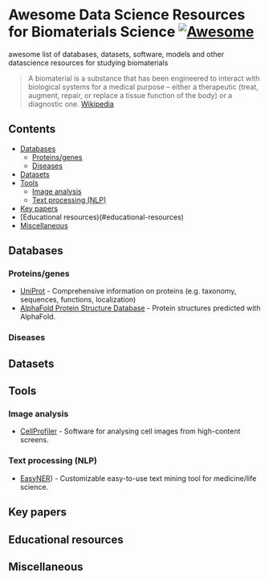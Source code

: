 # Awesome Data Science Resources for Biomaterials Science [![Awesome](https://awesome.re/badge.svg)](https://awesome.re)
awesome list of databases, datasets, software, models and other datascience resources for studying biomaterials

>A biomaterial is a substance that has been engineered to interact with biological systems for a medical purpose – 
>either a therapeutic (treat, augment, repair, or replace a tissue function of the body) or a diagnostic one.
>[Wikipedia](https://en.wikipedia.org/wiki/Biomaterial)

## Contents
- [Databases](#databases)
  - [Proteins/genes](#proteins-genes)
  - [Diseases](#disease)
- [Datasets](#datasets)
- [Tools](#tools)
  - [Image analysis](#image-analysis)
  - [Text processing (NLP)](#text-processing-(nlp))
- [Key papers](#key-papers)
- [Educational resources)(#educational-resources)
- [Miscellaneous](#miscellaneous)

## Databases
### Proteins/genes
- [UniProt](https://www.uniprot.org/) - Comprehensive information on proteins (e.g. taxonomy, sequences, functions, localization)
- [AlphaFold Protein Structure Database](https://alphafold.ebi.ac.uk/) - Protein structures predicted with AlphaFold.
### Diseases
## Datasets
## Tools
### Image analysis
- [CellProfiler](https://cellprofiler.org/) - Software for analysing cell images from high-content screens.
### Text processing (NLP)
- [EasyNER](https://github.com/Aitslab/EasyNER)) - Customizable easy-to-use text mining tool for medicine/life science.
## Key papers
## Educational resources
## Miscellaneous
